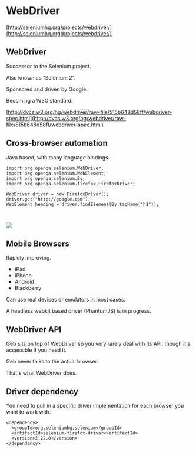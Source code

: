 # WebDriver

[http://seleniumhq.org/projects/webdriver/](http://seleniumhq.org/projects/webdriver/)

## WebDriver

Successor to the Selenium project.

Also known as “Selenium 2”.

Sponsored and driven by Google.

Becoming a W3C standard.

[http://dvcs.w3.org/hg/webdriver/raw-file/515b648d58ff/webdriver-spec.html](http://dvcs.w3.org/hg/webdriver/raw-file/515b648d58ff/webdriver-spec.html)

## Cross-browser automation

Java based, with many language bindings.

    import org.openqa.selenium.WebDriver;
    import org.openqa.selenium.WebElement;
    import org.openqa.selenium.By;
    import org.openqa.selenium.firefox.FirefoxDriver;

    WebDriver driver = new FirefoxDriver();
    driver.get("http://google.com");
    WebElement heading = driver.findElement(By.tagName("h1"));

<img src="img/browsers.png" style="margin-top: 2em"/>

## Mobile Browsers

Rapidly improving.

* iPad
* iPhone
* Android
* Blackberry

Can use real devices or emulators in most cases.

A headless webkit based driver (PhantomJS) is in progress.

## WebDriver API

Geb sits on top of WebDriver so you very rarely deal with its API, though it's accessible if you need it.

Geb never talks to the actual browser. 

That's what WebDriver does.

## Driver dependency

You need to pull in a specific driver implementation for each browser you want to work with.

    <dependency>
      <groupId>org.seleniumhq.selenium</groupId>
      <artifactId>selenium-firefox-driver</artifactId>
      <version>2.22.0</version>
    </dependency>
